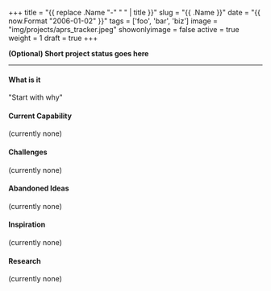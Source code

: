 +++
title = "{{ replace .Name "-" " " | title }}"
slug = "{{ .Name }}"
date = "{{ now.Format "2006-01-02" }}"
tags = ['foo', 'bar', 'biz']
image = "img/projects/aprs_tracker.jpeg"
showonlyimage = false
active = true
weight = 1
draft = true
+++

**(Optional) Short project status goes here**
<!--more-->
---

#### What is it
"Start with why"

#### Current Capability
(currently none)

#### Challenges
(currently none)

#### Abandoned Ideas
(currently none)

#### Inspiration
(currently none)

#### Research
(currently none)
